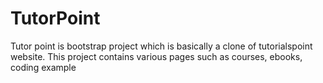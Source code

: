 # TutorPoint
Tutor point is bootstrap project which is basically a clone of tutorialspoint website. This project contains various pages such as courses, ebooks, coding example
